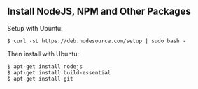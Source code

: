 ##  Install NodeJS, NPM and Other Packages

Setup with Ubuntu:

```
$ curl -sL https://deb.nodesource.com/setup | sudo bash -
```

Then install with Ubuntu:

```
$ apt-get install nodejs
$ apt-get install build-essential
$ apt-get install git
```
